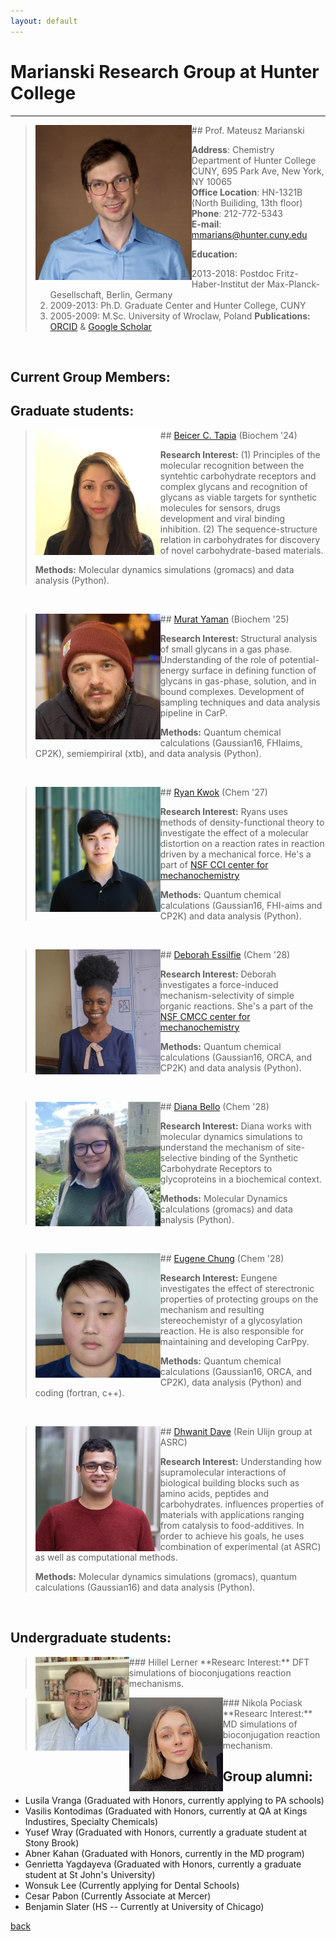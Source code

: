 ```yaml
---
layout: default
---
```


# Marianski Research Group at Hunter College
---

> <img src="/assets/img/MMarianski2.png" alt="drawing" width="250" class="left" align="left"/>
> ## Prof.  Mateusz Marianski
>
>  **Address**: Chemistry Department of Hunter College CUNY, 695 Park Ave, New York, NY 10065 <br>
>  **Office Location**: HN-1321B (North Builiding, 13th floor) <br>
>  **Phone**: 212-772-5343 <br>
>  **E-mail**: <a href="mailto:mmarians@hunter.cuny.edu">mmarians@hunter.cuny.edu</a>
>
> **Education:**
> 1) 2013-2018: Postdoc Fritz-Haber-Institut der Max-Planck-Gesellschaft, Berlin, Germany
> 2) 2009-2013: Ph.D. Graduate Center and Hunter College, CUNY
> 3) 2005-2009: M.Sc. University of Wroclaw, Poland
> **Publications:**
> [ORCID](http://orcid.org/0000-0002-6566-9931) &
> [Google Scholar](https://scholar.google.com/citations?user=UXI-3uUAAAAJ)

 <br>

## Current Group Members:

## Graduate students:

> <img src="/assets/img/BTapia.jpg" alt="drawing" width="200" class="left" align="left"/>
> ## <a href="mailto:btapia@gradcenter.cuny.edu">Beicer C. Tapia</a> (Biochem '24)
>
> **Research Interest:** (1) Principles of the molecular recognition between the syntehtic carbohydrate receptors and complex glycans and recognition of glycans as viable targets for synthetic molecules for sensors, drugs development and viral binding inhibition. (2) The sequence-structure relation in carbohydrates for discovery of novel carbohydrate-based materials.  
>
> **Methods:** Molecular dynamics simulations (gromacs) and data analysis (Python).

 <br>

> <img src="/assets/img/MYaman.jpg" alt="drawing" width="200" class="left" align="left"/>
> ## <a href="mailto:myaman@gradcenter.cuny.edu">Murat Yaman</a> (Biochem '25)
>
> **Research Interest:**  Structural analysis of small glycans in a gas phase. Understanding of the role of potential-energy surface in defining function of glycans in gas-phase, solution, and in bound complexes. Development of sampling techniques and data analysis pipeline in CarP.  
>
> **Methods:** Quantum chemical calculations (Gaussian16, FHIaims, CP2K), semiempiriral (xtb),  and data analysis (Python).

 <br>

> <img src="/assets/img/RKwok.jpeg" alt="drawing" width="200" class="left" align="left"/>
> ## <a href="mailto:rkwok@gradcenter.cuny.edu">Ryan Kwok</a> (Chem '27)
>
> **Research Interest:** Ryans uses methods of density-functional theory to investigate the effect of a molecular distortion on a reaction rates in reaction driven by a mechanical force. He's a part of [NSF CCI center for mechanochemistry](https://www.chem.tamu.edu/cmcc/)
> 
> **Methods:** Quantum chemical calculations (Gaussian16, FHI-aims and CP2K) and data analysis (Python).

 <br> 

> <img src="/assets/img/DEssiflie.jpeg" alt="drawing" width="200" class="left" align="left"/>
> ## <a href="mailto:dessilfie@gradcenter.cuny.edu">Deborah Essilfie</a> (Chem '28)
>
> **Research Interest:** Deborah investigates a force-induced mechanism-selectivity of simple organic reactions. She's a part of the [NSF CMCC center for mechanochemistry](https://www.chem.tamu.edu/cmcc/)
> 
> **Methods:** Quantum chemical calculations (Gaussian16, ORCA, and CP2K) and data analysis (Python).

 <br> 

> <img src="/assets/img/DBello.png" alt="drawing" width="200" class="left" align="left"/>
> ## <a href="mailto:dbello@gradcenter.cuny.edu">Diana Bello</a> (Chem '28)
>
> **Research Interest:** Diana works with molecular dynamics simulations to understand the mechanism of site-selective binding of the Synthetic Carbohydrate Receptors to glycoproteins in a biochemical context. 
> 
> **Methods:** Molecular Dynamics calculations (gromacs) and data analysis (Python).

 <br> 

> <img src="/assets/img/EChung.png" alt="drawing" width="200" class="left" align="left"/>
> ## <a href="mailto:eugene.chung76@login.cuny.edu">Eugene Chung</a> (Chem '28)
>
> **Research Interest:** Eungene investigates the effect of sterectronic properties of protecting groups on the mechanism and resulting stereochemistyr of a glycosylation reaction. He is also responsible for maintaining and developing CarPpy. 
> 
> **Methods:** Quantum chemical calculations (Gaussian16, ORCA, and CP2K), data analysis (Python) and coding (fortran, c++).

 <br>

> <img src="/assets/img/DDave.jpg" alt="drawing" width="200" class="left" align="left"/>
> ## <a href="mailto:ddave@gradcenter.cuny.edu">Dhwanit Dave</a> (Rein Ulijn group at ASRC)
>
> **Research Interest:** Understanding how supramolecular interactions of biological building blocks such as amino acids, peptides and carbohydrates. influences properties of materials with applications ranging from catalysis to food-additives. In order to achieve his goals, he uses combination of experimental (at ASRC) as well as computational methods.
>
> **Methods:** Molecular dynamics simulations (gromacs), quantum calculations (Gaussian16) and data analysis (Python).

 <br> 

## Undergraduate students:

> <img src="/assets/img/Hillel.jpeg" alt="drawing" width="150" class="left" align="left"/>
> ### Hillel Lerner
> **Researc Interest:** DFT simulations of bioconjugations reaction mechanisms.

> <img src="/assets/img/Nikola.jpeg" alt="drawing" width="150" class="left" align="left"/>
> ### Nikola Pociask 
> **Researc Interest:** MD simulations of bioconjugation reaction mechanism. 

<!---
> <img src="/assets/img/LVranga.jpeg" alt="drawing" width="150" class="left" align="left"/>
> ### Lusila Vranga
> **Research Interest:** Lusila investigates interactions between synthetic carbohydrate receptors (SCR) and the glycans that are present in the COVID-19 spike protein. The goal is to create a SCR that would affect the viral activity of the virus by attaching to the glycans that play a crucial role in this activity.
> 
> **Methods:** Molecular dynamics simulations in gromacs and data visualization in VMD.

<br>

> <img src="/assets/img/VKontodimas.jpg" alt="drawing" width="150" class="left" align="left"/>
> ### Vasilis Kontodimas
>
> **Research Interest:** Vasilis investigates the scope of the internal glycan rearrangement in blood group epitopes. He aims to characterize structural motives that promote or inhibit the fucose rearrangement in those model saccharides.
> 
> **Methods:** DFT calculation in Gaussian16 and Data analysis (Python)

<br>

> <img src="/assets/img/YWray.jpg" alt="drawing" width="150" class="left" align="left"/>
> ### Yusef Wray
>
> **Research Interest:** Yssef studies the binding of synthetic carbohydrate receptors (SCRs) to the attachment protein of Nipah Virus. He is looking at the reconstruction of different glycoforms of the protein, and investigates whether SCRs retains their anticipated selectivity in this complex sytem. 
> 
> **Methods:** Molecular dynamics simulations in gromacs and data visualization in VMD. 


## Visiting Scholars:

> <img src="/assets/img/SRahim.jpg" alt="drawing" width="150" class="left" align="left"/>
> ### Shonel Rahim
>
> **Research Interest:** Shonel works on the development of CarP, a carbohydrate analysis python package. It provides methods for generating quantitative metrics to compare carbohydrate conformers. In addition to this there are graphical functionalities to display molecular data.
> 
> **Methods:** Python
-->

## Group alumni:

- Lusila Vranga (Graduated with Honors, currently applying to PA schools) 
- Vasilis Kontodimas (Graduated with Honors, currently at QA at Kings Industires, Specialty Chemicals)
- Yusef Wray (Graduated with Honors, currently a graduate student at Stony Brook)
- Abner Kahan (Graduated with Honors, currently in the MD program)
- Genrietta Yagdayeva (Graduated with Honors, currently a graduate student at St John's University)
- Wonsuk Lee (Currently applying for Dental Schools) 
- Cesar Pabon (Currently Associate at Mercer) 
- Benjamin Slater (HS -- Currently at University of Chicago) 


[back](./)
